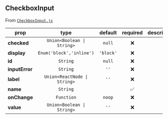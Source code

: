 
## CheckboxInput

From [`CheckboxInput.js`](CheckboxInput.js)



prop | type | default | required | description
---- | :----: | :-------: | :--------: | -----------
**checked** | `Union<Boolean \| String>` | `null` | :x: | 
**display** | `Enum('block','inline')` | `'block'` | :x: | 
**id** | `String` | `null` | :x: | 
**inputError** | `String` | `''` | :x: | 
**label** | `Union<ReactNode \| String>` | `''` | :x: | 
**name** | `String` |  | :white_check_mark: | 
**onChange** | `Function` | `noop` | :x: | 
**value** | `Union<Boolean \| String>` | `''` | :x: | 



